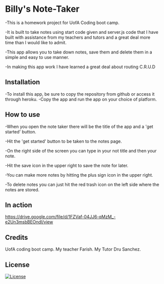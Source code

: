 # Billy's Note-Taker

-This is a homework project for UofA Coding boot camp.

-It is built to take notes using start code given and server.js code that I have built with assistance from
my teachers and tutors and a great deal more time than I would like to admit.

-This app allows you to take down notes, save them and delete them in a simple and easy to use manner.

-In making this app work I have learned a great deal about routing C.R.U.D

## Installation

-To install this app, be sure to copy the repository from github or access it through heroku.
-Copy the app and run the app on your choice of platform.

## How to use

-When you open the note taker there will be the title of the app and a 'get started' button.

-Hit the 'get started' button to be taken to the notes page.

-On the right side of the screen you can type in your not title and then your note.

-Hit the save icon in the upper right to save the note for later.

-You can make more notes by hitting the plus sign icon in the upper right.

-To delete notes you can just hit the red trash icon on the left side where the notes are stored.

## In action
https://drive.google.com/file/d/1FZVaf-04JJ6-qMzM_-e2Un3msbBEOndl/view

## Credits
UofA coding boot camp.
My teacher Farish.
My Tutor Dru Sanchez.

## License 
[![License](https://img.shields.io/badge/License-Apache_2.0-blue.svg)](https://opensource.org/licenses/Apache-2.0)







